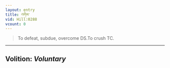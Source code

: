 ```yaml
---
layout: entry
title: འགེམ་
vid: Hill:0288
vcount: 0
---
```

> To defeat, subdue, overcome DS\.To crush TC\.

---
Volition: _Voluntary_
---

